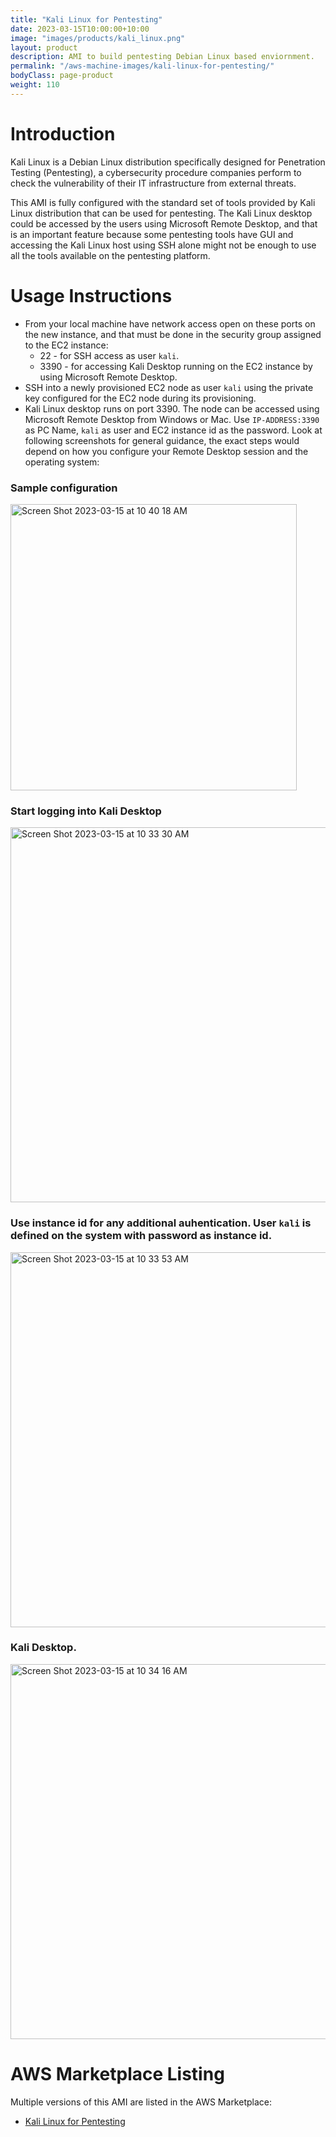 ```yaml
---
title: "Kali Linux for Pentesting"
date: 2023-03-15T10:00:00+10:00
image: "images/products/kali_linux.png"
layout: product
description: AMI to build pentesting Debian Linux based enviornment.
permalink: "/aws-machine-images/kali-linux-for-pentesting/"
bodyClass: page-product
weight: 110
---
```


# Introduction

Kali Linux is a Debian Linux distribution specifically designed for Penetration Testing (Pentesting), a cybersecurity procedure companies perform to check the vulnerability of their IT infrastructure from external threats. 

This AMI is fully configured with the standard set of tools provided by Kali Linux distribution that can be used for pentesting. The Kali Linux desktop could be accessed by the users using Microsoft Remote Desktop, and that is an important feature because some pentesting tools have GUI and accessing the Kali Linux host using SSH alone might not be enough to use all the tools available on the pentesting platform.

# Usage Instructions

* From your local machine have network access open on these ports on the new instance, and that must be done in the security group assigned to the EC2 instance:
   * 22 - for SSH access as user `kali`.
   * 3390 - for accessing Kali Desktop running on the EC2 instance by using Microsoft Remote Desktop.
*  SSH into a newly provisioned EC2 node as user `kali` using the private key configured for the EC2 node during its provisioning.
*  Kali Linux desktop runs on port 3390. The node can be accessed using Microsoft Remote Desktop from Windows or Mac. Use `IP-ADDRESS:3390` as PC Name,  `kali` as user and EC2 instance id as the password. Look at following screenshots for general guidance, the exact steps would depend on how you configure your Remote Desktop session and the operating system:

### Sample configuration
<img width="458" alt="Screen Shot 2023-03-15 at 10 40 18 AM" src="https://user-images.githubusercontent.com/15665531/225396549-fbcd87e3-d387-45e3-99db-f00c31992d10.png">

### Start logging into Kali Desktop
<img width="600" alt="Screen Shot 2023-03-15 at 10 33 30 AM" src="https://user-images.githubusercontent.com/15665531/225395793-6611b5c5-09a3-46af-acbc-16204bef525b.png">

### Use instance id for any additional auhentication. User `kali` is defined on the system with password as instance id.
<img width="600" alt="Screen Shot 2023-03-15 at 10 33 53 AM" src="https://user-images.githubusercontent.com/15665531/225395894-7c9cc77e-b66a-480c-8761-d30540bd202c.png">

### Kali Desktop.
<img width="600" alt="Screen Shot 2023-03-15 at 10 34 16 AM" src="https://user-images.githubusercontent.com/15665531/225395939-64477e8d-41ad-4d95-9635-67732bac0c21.png">


# AWS Marketplace Listing

Multiple versions of this AMI are listed in the AWS Marketplace:

*   [Kali Linux for Pentesting](https://aws.amazon.com/marketplace/pp/prodview-bb4l6z4sgv7oi)

